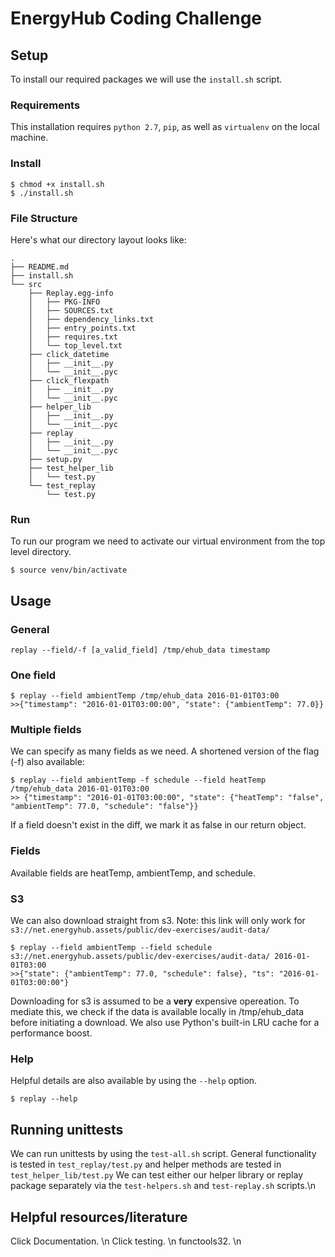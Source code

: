 # EnergyHub Coding Challenge

## Setup
To install our required packages we will use the `install.sh` script.

### Requirements
This installation requires `python 2.7`, `pip`, as well as `virtualenv` on the local machine.

### Install
```
$ chmod +x install.sh
$ ./install.sh
```

### File Structure
Here's what our directory layout looks like:
```
.
├── README.md
├── install.sh
└── src
    ├── Replay.egg-info
    │   ├── PKG-INFO
    │   ├── SOURCES.txt
    │   ├── dependency_links.txt
    │   ├── entry_points.txt
    │   ├── requires.txt
    │   └── top_level.txt
    ├── click_datetime
    │   ├── __init__.py
    │   └── __init__.pyc
    ├── click_flexpath
    │   ├── __init__.py
    │   └── __init__.pyc
    ├── helper_lib
    │   ├── __init__.py
    │   └── __init__.pyc
    ├── replay
    │   ├── __init__.py
    │   └── __init__.pyc
    ├── setup.py
    ├── test_helper_lib
    │   └── test.py
    └── test_replay
        └── test.py
```

### Run
To run our program we need to activate our virtual environment from the top level directory.
```
$ source venv/bin/activate
```

## Usage
### General 
```
replay --field/-f [a_valid_field] /tmp/ehub_data timestamp
```
### One field
```
$ replay --field ambientTemp /tmp/ehub_data 2016-01-01T03:00
>>{"timestamp": "2016-01-01T03:00:00", "state": {"ambientTemp": 77.0}}
```
### Multiple fields
We can specify as many fields as we need. A shortened version of the flag (-f) also available:
```
$ replay --field ambientTemp -f schedule --field heatTemp /tmp/ehub_data 2016-01-01T03:00
>> {"timestamp": "2016-01-01T03:00:00", "state": {"heatTemp": "false", "ambientTemp": 77.0, "schedule": "false"}}
```
If a field doesn't exist in the diff, we mark it as false in our return object.

### Fields
Available fields are heatTemp, ambientTemp, and schedule.

### S3
We can also download straight from s3. Note: this link will only work for `s3://net.energyhub.assets/public/dev-exercises/audit-data/`
```
$ replay --field ambientTemp --field schedule s3://net.energyhub.assets/public/dev-exercises/audit-data/ 2016-01-01T03:00
>>{"state": {"ambientTemp": 77.0, "schedule": false}, "ts": "2016-01-01T03:00:00"}
```
Downloading for s3 is assumed to be a **very** expensive opereation. 
To mediate this, we check if the data is available locally in /tmp/ehub_data before initiating a download.
We also use Python's built-in LRU cache for a performance boost. 

### Help
Helpful details are also available by using the `--help` option.
```
$ replay --help
```

## Running unittests
We can run unittests by using the `test-all.sh` script.
General functionality is tested in `test_replay/test.py` and helper methods are tested in `test_helper_lib/test.py`
We can test either our helper library or replay package separately via the `test-helpers.sh` and `test-replay.sh` scripts.\n


## Helpful resources/literature
Click Documentation. \n
Click testing. \n
functools32. \n


